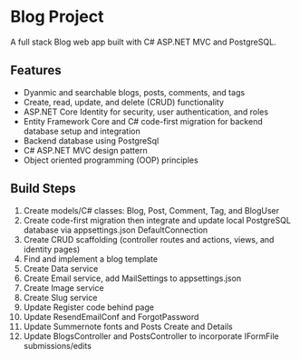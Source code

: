 # Blog Project
 A full stack Blog web app built with C# ASP.NET MVC and PostgreSQL.  

 ## Features
 - Dyanmic and searchable blogs, posts, comments, and tags
 - Create, read, update, and delete (CRUD) functionality
 - ASP.NET Core Identity for security, user authentication, and roles
 - Entity Framework Core and C# code-first migration for backend database setup and integration
 - Backend database using PostgreSql
 - C# ASP.NET MVC design pattern
 - Object oriented programming (OOP) principles

 ## Build Steps
 1) Create models/C# classes: Blog, Post, Comment, Tag, and BlogUser  
 2) Create code-first migration then integrate and update local PostgreSQL database via appsettings.json DefaultConnection      
 3) Create CRUD scaffolding (controller routes and actions, views, and identity pages)  
 4) Find and implement a blog template  
 5) Create Data service  
 6) Create Email service, add MailSettings to appsettings.json  
 7) Create Image service  
 8) Create Slug service  
 9) Update Register code behind page  
 10) Update ResendEmailConf and ForgotPassword  
 11) Update Summernote fonts and Posts Create and Details  
 12) Update BlogsController and PostsController to incorporate IFormFile submissions/edits  
